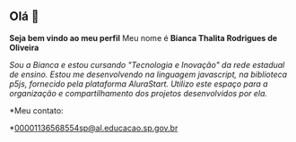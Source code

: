 ## Olá 👋

**Seja bem vindo ao meu perfil**
Meu nome é **Bianca Thalita Rodrigues de Oliveira**

*Sou a Bianca e estou cursando "Tecnologia e Inovação" da rede estadual de ensino.*
*Estou me desenvolvendo na linguagem javascript, na biblioteca p5js, fornecido pela plataforma AluraStart.*
*Utilizo este espaço para a organização e compartilhamento dos projetos desenvolvidos por ela.*

*Meu contato:

*00001136568554sp@al.educacao.sp.gov.br

